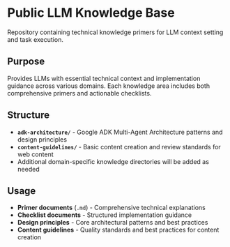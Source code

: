 # Public LLM Knowledge Base

Repository containing technical knowledge primers for LLM context setting and task execution.

## Purpose

Provides LLMs with essential technical context and implementation guidance across various domains. Each knowledge area includes both comprehensive primers and actionable checklists.

## Structure

- **`adk-architecture/`** - Google ADK Multi-Agent Architecture patterns and design principles
- **`content-guidelines/`** - Basic content creation and review standards for web content
- Additional domain-specific knowledge directories will be added as needed

## Usage

- **Primer documents** (`.md`) - Comprehensive technical explanations
- **Checklist documents** - Structured implementation guidance
- **Design principles** - Core architectural patterns and best practices
- **Content guidelines** - Quality standards and best practices for content creation
